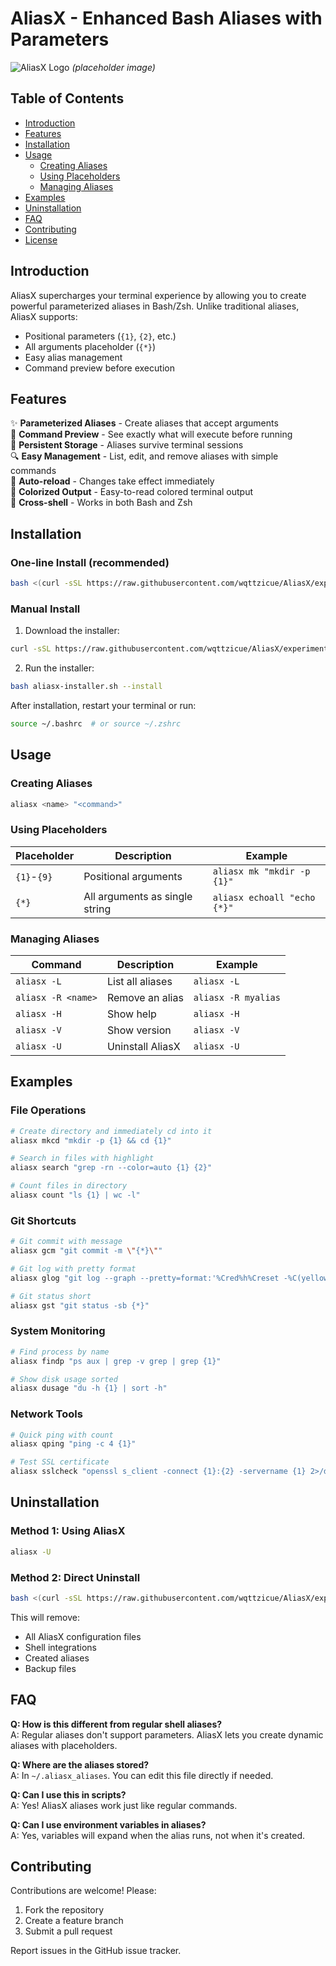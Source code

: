 # AliasX - Enhanced Bash Aliases with Parameters

![AliasX Logo](https://i.imgur.com/Jd7bY3H.png) *(placeholder image)*

## Table of Contents
- [Introduction](#introduction)
- [Features](#features)
- [Installation](#installation)
- [Usage](#usage)
  - [Creating Aliases](#creating-aliases)
  - [Using Placeholders](#using-placeholders)
  - [Managing Aliases](#managing-aliases)
- [Examples](#examples)
- [Uninstallation](#uninstallation)
- [FAQ](#faq)
- [Contributing](#contributing)
- [License](#license)

## Introduction

AliasX supercharges your terminal experience by allowing you to create powerful parameterized aliases in Bash/Zsh. Unlike traditional aliases, AliasX supports:

- Positional parameters (`{1}`, `{2}`, etc.)
- All arguments placeholder (`{*}`)
- Easy alias management
- Command preview before execution

## Features

✨ **Parameterized Aliases** - Create aliases that accept arguments  
📝 **Command Preview** - See exactly what will execute before running  
📂 **Persistent Storage** - Aliases survive terminal sessions  
🔍 **Easy Management** - List, edit, and remove aliases with simple commands  
🔄 **Auto-reload** - Changes take effect immediately  
🎨 **Colorized Output** - Easy-to-read colored terminal output  
🔧 **Cross-shell** - Works in both Bash and Zsh  

## Installation

### One-line Install (recommended)
```bash
bash <(curl -sSL https://raw.githubusercontent.com/wqttzicue/AliasX/experimental/aliasx-installer.sh) --install
```

### Manual Install
1. Download the installer:
```bash
curl -sSL https://raw.githubusercontent.com/wqttzicue/AliasX/experimental/aliasx-installer.sh -o aliasx-installer.sh
```
2. Run the installer:
```bash
bash aliasx-installer.sh --install
```

After installation, restart your terminal or run:
```bash
source ~/.bashrc  # or source ~/.zshrc
```

## Usage

### Creating Aliases
```bash
aliasx <name> "<command>"
```

### Using Placeholders
| Placeholder | Description                     | Example                     |
|-------------|---------------------------------|-----------------------------|
| `{1}`-`{9}` | Positional arguments            | `aliasx mk "mkdir -p {1}"`  |
| `{*}`       | All arguments as single string  | `aliasx echoall "echo {*}"` |

### Managing Aliases
| Command               | Description                          | Example                  |
|-----------------------|--------------------------------------|--------------------------|
| `aliasx -L`           | List all aliases                     | `aliasx -L`              |
| `aliasx -R <name>`    | Remove an alias                      | `aliasx -R myalias`      |
| `aliasx -H`           | Show help                            | `aliasx -H`              |
| `aliasx -V`           | Show version                         | `aliasx -V`              |
| `aliasx -U`           | Uninstall AliasX                     | `aliasx -U`              |

## Examples

### File Operations
```bash
# Create directory and immediately cd into it
aliasx mkcd "mkdir -p {1} && cd {1}"

# Search in files with highlight
aliasx search "grep -rn --color=auto {1} {2}"

# Count files in directory
aliasx count "ls {1} | wc -l"
```

### Git Shortcuts
```bash
# Git commit with message
aliasx gcm "git commit -m \"{*}\""

# Git log with pretty format
aliasx glog "git log --graph --pretty=format:'%Cred%h%Creset -%C(yellow)%d%Creset %s %Cgreen(%cr) %C(bold blue)<%an>%Creset' --abbrev-commit {*}"

# Git status short
aliasx gst "git status -sb {*}"
```

### System Monitoring
```bash
# Find process by name
aliasx findp "ps aux | grep -v grep | grep {1}"

# Show disk usage sorted
aliasx dusage "du -h {1} | sort -h"
```

### Network Tools
```bash
# Quick ping with count
aliasx qping "ping -c 4 {1}"

# Test SSL certificate
aliasx sslcheck "openssl s_client -connect {1}:{2} -servername {1} 2>/dev/null | openssl x509 -noout -dates"
```

## Uninstallation

### Method 1: Using AliasX
```bash
aliasx -U
```

### Method 2: Direct Uninstall
```bash
bash <(curl -sSL https://raw.githubusercontent.com/wqttzicue/AliasX/experimental/aliasx-installer.sh) --uninstall
```

This will remove:
- All AliasX configuration files
- Shell integrations
- Created aliases
- Backup files

## FAQ

**Q: How is this different from regular shell aliases?**  
A: Regular aliases don't support parameters. AliasX lets you create dynamic aliases with placeholders.

**Q: Where are the aliases stored?**  
A: In `~/.aliasx_aliases`. You can edit this file directly if needed.

**Q: Can I use this in scripts?**  
A: Yes! AliasX aliases work just like regular commands.

**Q: Can I use environment variables in aliases?**  
A: Yes, variables will expand when the alias runs, not when it's created.

## Contributing

Contributions are welcome! Please:
1. Fork the repository
2. Create a feature branch
3. Submit a pull request

Report issues in the GitHub issue tracker.
